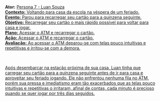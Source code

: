 
**Ator:** <a href="Personas/Persona 7.md">Persona 7 - Luan Souza<br/>
**Contexto:** Voltando para casa da escola na véspera de um feriado.<br/>
**Evento:** Parou para recarregar seu cartão para a quinzena seguinte.<br/>
**Objetivo:** Recarregar seu cartão o mais rápido possível para voltar para casa e jogar.<br/>
**Plano:** Acessar o ATM e recarregar o cartão.<br/>
**Ação:** Acessar o ATM e recarregar o cartão.<br/>
**Avaliação:** Ao acessar o ATM deparou-se com telas pouco intuitivas e repetitivas e irritou-se com a demora.<br/>
<br/><br/>

Após desembarcar na estação próxima de sua casa, Luan tinha que carregar seu cartão para a quinzena seguinte antes de ir para casa e aproveitar seu feriado jogando. Ele não enfrentou nenhuma fila no ATM, porém sua pressa e imediatismo eram tão exacerbados que as telas pouco intuitivas e repetitivas o irritaram, afinal de contas, cada minuto é precioso quando se quer jogar por três dias seguidos.